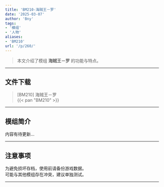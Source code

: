 ```yaml
---
title: 'BM210-海贼王－罗'
date: '2025-03-07'
author: 'Bny'
tags:
- '模组'
- '人物'
aliases:
- 'BM210'
url: '/p/260/'
---
```


> 本文介绍了模组 **海贼王－罗** 的功能与特点。

---

## 文件下载

> [BM210] 海贼王－罗  
{{< pan "BM210" >}}  

---

## 模组简介

>  
内容有待更新...  

---

## 注意事项

>  
为避免损坏存档，使用前请备份游戏数据。  
可能与其他模组存在冲突，建议单独测试。  

---

